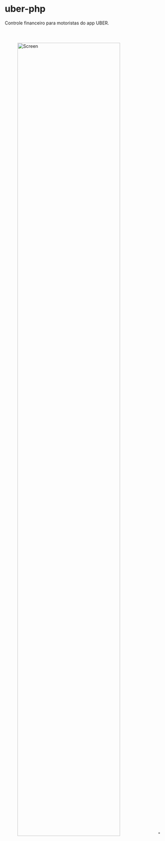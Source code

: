 # uber-php
Controle financeiro para motoristas do app UBER.


   <img src="./realtime_ai_character/static/logo.png" alt="Screen" width="80%"  style="padding: 40px"/>"
